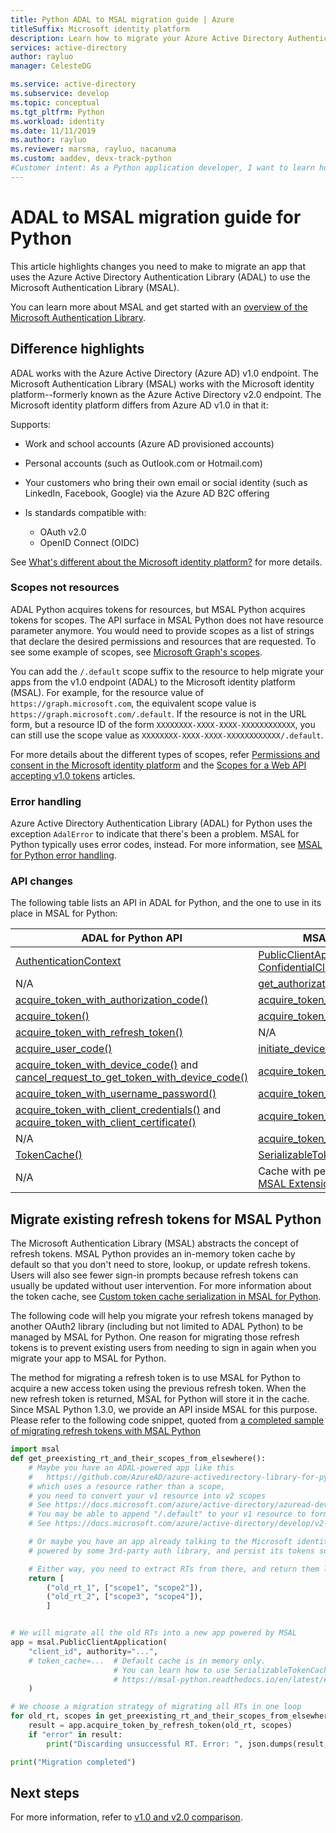 ```yaml
---
title: Python ADAL to MSAL migration guide | Azure
titleSuffix: Microsoft identity platform
description: Learn how to migrate your Azure Active Directory Authentication Library (ADAL) Python app to the Microsoft Authentication Library (MSAL) for Python.
services: active-directory
author: rayluo
manager: CelesteDG

ms.service: active-directory
ms.subservice: develop
ms.topic: conceptual
ms.tgt_pltfrm: Python
ms.workload: identity
ms.date: 11/11/2019
ms.author: rayluo
ms.reviewer: marsma, rayluo, nacanuma
ms.custom: aaddev, devx-track-python
#Customer intent: As a Python application developer, I want to learn how to migrate my v1 ADAL app to v2 MSAL.
---
```


# ADAL to MSAL migration guide for Python

This article highlights changes you need to make to migrate an app that uses the Azure Active Directory Authentication Library (ADAL) to use the Microsoft Authentication Library (MSAL).

You can learn more about MSAL and get started with an [overview of the Microsoft Authentication Library](msal-overview.md).

## Difference highlights

ADAL works with the Azure Active Directory (Azure AD) v1.0 endpoint. The Microsoft Authentication Library (MSAL) works with the Microsoft identity platform--formerly known as the Azure Active Directory v2.0 endpoint. The Microsoft identity platform differs from Azure AD v1.0 in that it:

Supports:
  - Work and school accounts (Azure AD provisioned accounts)
  - Personal accounts (such as Outlook.com or Hotmail.com)
  - Your customers who bring their own email or social identity (such as LinkedIn, Facebook, Google) via the Azure AD B2C offering

- Is standards compatible with:
  - OAuth v2.0
  - OpenID Connect (OIDC)

See [What's different about the Microsoft identity platform?](../azuread-dev/azure-ad-endpoint-comparison.md) for more details.

### Scopes not resources

ADAL Python acquires tokens for resources, but MSAL Python acquires tokens for scopes. The API surface in MSAL Python does not have resource parameter anymore. You would need to provide scopes as a list of strings that declare the desired permissions and resources that are requested. To see some example of scopes, see [Microsoft Graph's scopes](/graph/permissions-reference).

You can add the `/.default` scope suffix to the resource to help migrate your apps from the v1.0 endpoint (ADAL) to the Microsoft identity platform (MSAL). For example, for the resource value of `https://graph.microsoft.com`, the equivalent scope value is `https://graph.microsoft.com/.default`.  If the resource is not in the URL form, but a resource ID of the form `XXXXXXXX-XXXX-XXXX-XXXXXXXXXXXX`, you can still use the scope value as `XXXXXXXX-XXXX-XXXX-XXXXXXXXXXXX/.default`.

For more details about the different types of scopes, refer
[Permissions and consent in the Microsoft identity platform](./v2-permissions-and-consent.md) and the [Scopes for a Web API accepting v1.0 tokens](./msal-v1-app-scopes.md) articles.

### Error handling

Azure Active Directory Authentication Library (ADAL) for Python uses the exception `AdalError` to indicate that there's been a problem. MSAL for  Python typically uses error codes, instead. For more information, see [MSAL for Python error handling](msal-error-handling-python.md).

### API changes

The following table lists an API in ADAL for Python, and the one to use in its place in MSAL for Python:

| ADAL for Python API  | MSAL for Python API |
| ------------------- | ---------------------------------- |
| [AuthenticationContext](https://adal-python.readthedocs.io/en/latest/#adal.AuthenticationContext)  | [PublicClientApplication or ConfidentialClientApplication](https://msal-python.readthedocs.io/en/latest/#msal.ClientApplication.__init__)  |
| N/A  | [get_authorization_request_url()](https://msal-python.readthedocs.io/en/latest/#msal.ClientApplication.get_authorization_request_url)  |
| [acquire_token_with_authorization_code()](https://adal-python.readthedocs.io/en/latest/#adal.AuthenticationContext.acquire_token_with_authorization_code) | [acquire_token_by_authorization_code()](https://msal-python.readthedocs.io/en/latest/#msal.ClientApplication.acquire_token_by_authorization_code) |
| [acquire_token()](https://adal-python.readthedocs.io/en/latest/#adal.AuthenticationContext.acquire_token) | [acquire_token_silent()](https://msal-python.readthedocs.io/en/latest/#msal.ClientApplication.acquire_token_silent) |
| [acquire_token_with_refresh_token()](https://adal-python.readthedocs.io/en/latest/#adal.AuthenticationContext.acquire_token_with_refresh_token) | N/A |
| [acquire_user_code()](https://adal-python.readthedocs.io/en/latest/#adal.AuthenticationContext.acquire_user_code) | [initiate_device_flow()](https://msal-python.readthedocs.io/en/latest/#msal.PublicClientApplication.initiate_device_flow) |
| [acquire_token_with_device_code()](https://adal-python.readthedocs.io/en/latest/#adal.AuthenticationContext.acquire_token_with_device_code) and [cancel_request_to_get_token_with_device_code()](https://adal-python.readthedocs.io/en/latest/#adal.AuthenticationContext.cancel_request_to_get_token_with_device_code) | [acquire_token_by_device_flow()](https://msal-python.readthedocs.io/en/latest/#msal.PublicClientApplication.acquire_token_by_device_flow) |
| [acquire_token_with_username_password()](https://adal-python.readthedocs.io/en/latest/#adal.AuthenticationContext.acquire_token_with_username_password) | [acquire_token_by_username_password()](https://msal-python.readthedocs.io/en/latest/#msal.PublicClientApplication.acquire_token_by_username_password) |
| [acquire_token_with_client_credentials()](https://adal-python.readthedocs.io/en/latest/#adal.AuthenticationContext.acquire_token_with_client_credentials) and [acquire_token_with_client_certificate()](https://adal-python.readthedocs.io/en/latest/#adal.AuthenticationContext.acquire_token_with_client_certificate) | [acquire_token_for_client()](https://msal-python.readthedocs.io/en/latest/#msal.ConfidentialClientApplication.acquire_token_for_client) |
| N/A | [acquire_token_on_behalf_of()](https://msal-python.readthedocs.io/en/latest/#msal.ConfidentialClientApplication.acquire_token_on_behalf_of) |
| [TokenCache()](https://adal-python.readthedocs.io/en/latest/#adal.TokenCache) | [SerializableTokenCache()](https://msal-python.readthedocs.io/en/latest/#msal.SerializableTokenCache) |
| N/A | Cache with persistence, available from [MSAL Extensions](https://github.com/marstr/original-microsoft-authentication-extensions-for-python) |

## Migrate existing refresh tokens for MSAL Python

The Microsoft Authentication Library (MSAL) abstracts the concept of refresh tokens. MSAL Python provides an in-memory token cache by default so that you don't need to store, lookup, or update refresh tokens. Users will also see fewer sign-in prompts because refresh tokens can usually be updated without user intervention. For more information about the token cache, see [Custom token cache serialization in MSAL for Python](msal-python-token-cache-serialization.md).

The following code will help you migrate your refresh tokens managed by another OAuth2 library (including but not limited to ADAL Python) to be managed by MSAL for Python. One reason for migrating those refresh tokens is to prevent existing users from needing to sign in again when you migrate your app to MSAL for Python.

The method for migrating a refresh token is to use MSAL for Python to acquire a new access token using the previous refresh token. When the new refresh token is returned, MSAL for Python will store it in the cache.
Since MSAL Python 1.3.0, we provide an API inside MSAL for this purpose.
Please refer to the following code snippet, quoted from
[a completed sample of migrating refresh tokens with MSAL Python](https://github.com/AzureAD/microsoft-authentication-library-for-python/blob/1.3.0/sample/migrate_rt.py#L28-L67)

```python
import msal
def get_preexisting_rt_and_their_scopes_from_elsewhere():
    # Maybe you have an ADAL-powered app like this
    #   https://github.com/AzureAD/azure-activedirectory-library-for-python/blob/1.2.3/sample/device_code_sample.py#L72
    # which uses a resource rather than a scope,
    # you need to convert your v1 resource into v2 scopes
    # See https://docs.microsoft.com/azure/active-directory/azuread-dev/azure-ad-endpoint-comparison#scopes-not-resources
    # You may be able to append "/.default" to your v1 resource to form a scope
    # See https://docs.microsoft.com/azure/active-directory/develop/v2-permissions-and-consent#the-default-scope

    # Or maybe you have an app already talking to the Microsoft identity platform,
    # powered by some 3rd-party auth library, and persist its tokens somehow.

    # Either way, you need to extract RTs from there, and return them like this.
    return [
        ("old_rt_1", ["scope1", "scope2"]),
        ("old_rt_2", ["scope3", "scope4"]),
        ]


# We will migrate all the old RTs into a new app powered by MSAL
app = msal.PublicClientApplication(
    "client_id", authority="...",
    # token_cache=...  # Default cache is in memory only.
                       # You can learn how to use SerializableTokenCache from
                       # https://msal-python.readthedocs.io/en/latest/#msal.SerializableTokenCache
    )

# We choose a migration strategy of migrating all RTs in one loop
for old_rt, scopes in get_preexisting_rt_and_their_scopes_from_elsewhere():
    result = app.acquire_token_by_refresh_token(old_rt, scopes)
    if "error" in result:
        print("Discarding unsuccessful RT. Error: ", json.dumps(result, indent=2))

print("Migration completed")
```


## Next steps

For more information, refer to [v1.0 and v2.0 comparison](../azuread-dev/azure-ad-endpoint-comparison.md).

